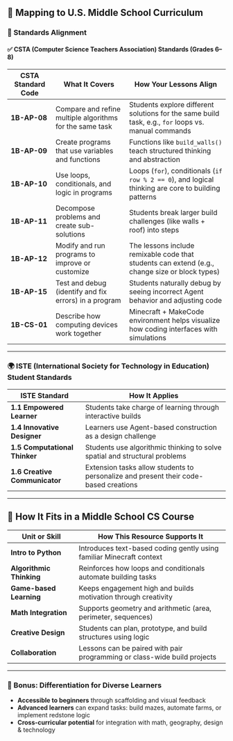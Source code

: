 ## 🎯 Mapping to U.S. Middle School Curriculum

### 🧩 Standards Alignment

#### ✅ CSTA (Computer Science Teachers Association) Standards (Grades 6–8)

| CSTA Standard Code | What It Covers                                           | How Your Lessons Align                                                                              |
| ------------------ | -------------------------------------------------------- | --------------------------------------------------------------------------------------------------- |
| **1B-AP-08**       | Compare and refine multiple algorithms for the same task | Students explore different solutions for the same build task, e.g., `for` loops vs. manual commands |
| **1B-AP-09**       | Create programs that use variables and functions         | Functions like `build_walls()` teach structured thinking and abstraction                            |
| **1B-AP-10**       | Use loops, conditionals, and logic in programs           | Loops (`for`), conditionals (`if row % 2 == 0`), and logical thinking are core to building patterns |
| **1B-AP-11**       | Decompose problems and create sub-solutions              | Students break larger build challenges (like walls + roof) into steps                               |
| **1B-AP-12**       | Modify and run programs to improve or customize          | The lessons include remixable code that students can extend (e.g., change size or block types)      |
| **1B-AP-15**       | Test and debug (identify and fix errors) in a program    | Students naturally debug by seeing incorrect Agent behavior and adjusting code                      |
| **1B-CS-01**       | Describe how computing devices work together             | Minecraft + MakeCode environment helps visualize how coding interfaces with simulations             |

---

### 🌍 ISTE (International Society for Technology in Education) Student Standards

| ISTE Standard                 | How It Applies                                                                       |
| ----------------------------- | ------------------------------------------------------------------------------------ |
| **1.1 Empowered Learner**     | Students take charge of learning through interactive builds                          |
| **1.4 Innovative Designer**   | Learners use Agent-based construction as a design challenge                          |
| **1.5 Computational Thinker** | Students use algorithmic thinking to solve spatial and structural problems           |
| **1.6 Creative Communicator** | Extension tasks allow students to personalize and present their code-based creations |

---

## 🏫 How It Fits in a Middle School CS Course

| Unit or Skill            | How This Resource Supports It                                            |
| ------------------------ | ------------------------------------------------------------------------ |
| **Intro to Python**      | Introduces text-based coding gently using familiar Minecraft context     |
| **Algorithmic Thinking** | Reinforces how loops and conditionals automate building tasks            |
| **Game-based Learning**  | Keeps engagement high and builds motivation through creativity           |
| **Math Integration**     | Supports geometry and arithmetic (area, perimeter, sequences)            |
| **Creative Design**      | Students can plan, prototype, and build structures using logic           |
| **Collaboration**        | Lessons can be paired with pair programming or class-wide build projects |

---

### 🧠 Bonus: Differentiation for Diverse Learners

* **Accessible to beginners** through scaffolding and visual feedback
* **Advanced learners** can expand tasks: build mazes, automate farms, or implement redstone logic
* **Cross-curricular potential** for integration with math, geography, design & technology
